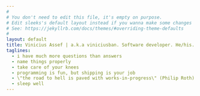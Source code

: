 ```yaml
---
#
# You don't need to edit this file, it's empty on purpose.
# Edit sleeks's default layout instead if you wanna make some changes
# See: https://jekyllrb.com/docs/themes/#overriding-theme-defaults
#
layout: default
title: Vinicius Assef | a.k.a viniciusban. Software developer. He/his. My opinions you read in this blog can change anytime. You don't have to agree with me. Preferrably you shouldn't.
taglines:
  - i have much more questions than answers
  - name things properly
  - take care of your knees
  - programming is fun, but shipping is your job
  - \"the road to hell is paved with works-in-progress\" (Philip Roth)
  - sleep well
---
```


